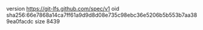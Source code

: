 version https://git-lfs.github.com/spec/v1
oid sha256:66e7868a14ca7ff61a9d9d8d08e735c98ebc36e5206b5b553b7aa389ea0facdc
size 8439
